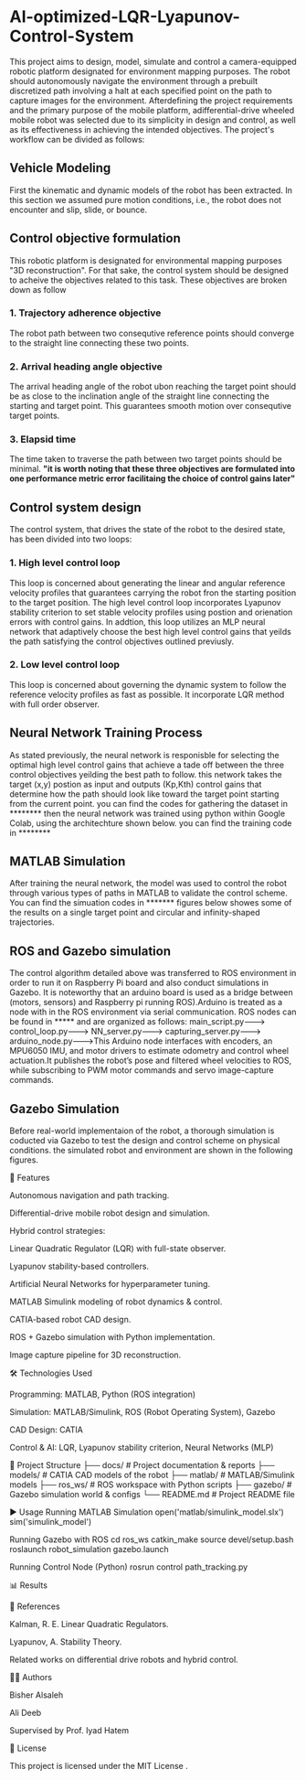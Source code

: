 # AI-optimized-LQR-Lyapunov-Control-System

This project aims to design, model, simulate and control a camera-equipped robotic platform designated for environment mapping purposes. The robot should autonomously navigate the environment through a prebuilt discretized path involving a halt at each specified point on the path to capture images for the environment.
Afterdefining the project requirements and the primary purpose of the mobile platform, adifferential-drive wheeled mobile robot was selected due to its simplicity in design and control, as well as its effectiveness in achieving the intended objectives. 
The project's workflow can be divided as follows:
## Vehicle Modeling
First the kinematic and dynamic models of the robot has been extracted. In this section we assumed  pure motion conditions, i.e., the robot does not encounter and slip, slide, or bounce.
## Control objective formulation
This robotic platform is designated for environmental mapping purposes "3D reconstruction". For that sake, the control system should be designed to acheive the objectives related to this task. These objectives are broken down as follow
### 1. Trajectory adherence objective
The robot path between two consequtive reference points should converge to the straight line connecting these two points.
### 2. Arrival heading angle objective
The arrival heading angle of the robot ubon reaching the target point should be as close to the inclination angle of the straight line connecting the starting and target point. This guarantees smooth motion over consequtive target points.
### 3. Elapsid time
The time taken to traverse the path between two target points should be minimal.
**"it is worth noting that these three objectives are formulated into one performance metric error facilitaing the choice of control gains later"**
## Control system design
The control system, that drives the state of the robot to the desired state, has been divided into two loops:
### 1. High level control loop
This loop is concerned about generating the linear and angular reference velocity profiles that guarantees carrying the robot fron the starting position to the target position. The high level control loop incorporates Lyapunov stability criterion to set stable velocity profiles using postion and orienation errors with control gains. In addtion, this loop utilizes an MLP neural network that adaptively choose the best high level control gains that yeilds the path satisfying the control objectives outlined previusly.
### 2. Low level control loop
This loop is concerned about governing the dynamic system to follow the reference velocity profiles as fast as possible. It incorporate LQR method with full order observer.
## Neural Network Training Process
As stated previously, the neural network is responisble for selecting the optimal high level control gains that achieve a tade off between the three control objectives yeilding the best path to follow. this network takes the target (x,y) postion as input and outputs (Kp,Kth) control gains that determine how the path should look like toward the target point starting from the current point. 
you can find the codes for gathering the dataset in ********
then the neural network was trained using python within Google Colab, using the architechture shown below.
you can find the training code in ********
## MATLAB Simulation
After training the neural network, the model was used to control the robot through various types of paths in MATLAB to validate the control scheme.
You can find the simuation codes in *******
figures below showes some of the results on a single target point and circular and infinity-shaped trajectories.
## ROS and Gazebo simulation
The control algorithm detailed above was transferred to ROS environment in order to run it on Raspberry Pi board and also conduct simulations in Gazebo. It is noteworthy that an arduino board is used as a bridge between (motors, sensors) and Raspberry pi running ROS).Arduino is treated as a node with in the ROS environment via serial communication.
ROS nodes can be found in ***** and are organized as follows:
main_script.py---> 
control_loop.py---> 
NN_server.py---> 
capturing_server.py---> 
arduino_node.py--->This Arduino node interfaces with encoders, an MPU6050 IMU, and motor drivers to estimate odometry and control wheel actuation.It publishes the robot’s pose and filtered wheel velocities to ROS, while subscribing to PWM motor commands and servo image-capture commands.
## Gazebo Simulation
Before real-world implementaion of the robot, a thorough simulation is coducted via Gazebo to test the design and control scheme on physical conditions. the simulated robot and environment are shown in the following figures. 

📌 Features

Autonomous navigation and path tracking.

Differential-drive mobile robot design and simulation.

Hybrid control strategies:

Linear Quadratic Regulator (LQR) with full-state observer.

Lyapunov stability-based controllers.

Artificial Neural Networks for hyperparameter tuning.

MATLAB Simulink modeling of robot dynamics & control.

CATIA-based robot CAD design.

ROS + Gazebo simulation with Python implementation.

Image capture pipeline for 3D reconstruction.

🛠️ Technologies Used

Programming: MATLAB, Python (ROS integration)

Simulation: MATLAB/Simulink, ROS (Robot Operating System), Gazebo

CAD Design: CATIA

Control & AI: LQR, Lyapunov stability criterion, Neural Networks (MLP)

📂 Project Structure
├── docs/                   # Project documentation & reports
├── models/                 # CATIA CAD models of the robot
├── matlab/                 # MATLAB/Simulink models
├── ros_ws/                 # ROS workspace with Python scripts
├── gazebo/                 # Gazebo simulation world & configs
└── README.md               # Project README file


▶️ Usage
Running MATLAB Simulation
open('matlab/simulink_model.slx')
sim('simulink_model')

Running Gazebo with ROS
cd ros_ws
catkin_make
source devel/setup.bash
roslaunch robot_simulation gazebo.launch

Running Control Node (Python)
rosrun control path_tracking.py

📊 Results


📖 References

Kalman, R. E. Linear Quadratic Regulators.

Lyapunov, A. Stability Theory.

Related works on differential drive robots and hybrid control.

👨‍💻 Authors

Bisher Alsaleh

Ali Deeb

Supervised by Prof. Iyad Hatem

📜 License

This project is licensed under the MIT License
.
